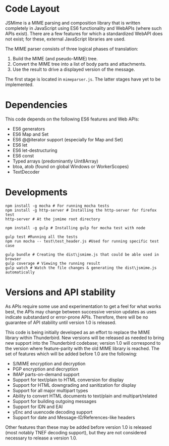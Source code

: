 Code Layout
===========

JSMime is a MIME parsing and composition library that is written completely in
JavaScript using ES6 functionality and WebAPIs (where such APIs exist). There
are a few features for which a standardized WebAPI does not exist; for these,
external JavaScript libraries are used.

The MIME parser consists of three logical phases of translation:

1. Build the MIME (and pseudo-MIME) tree.
2. Convert the MIME tree into a list of body parts and attachments.
3. Use the result to drive a displayed version of the message.

The first stage is located in `mimeparser.js`. The latter stages have yet to be
implemented.

Dependencies
============

This code depends on the following ES6 features and Web APIs:
* ES6 generators
* ES6 Map and Set
* ES6 @@iterator support (especially for Map and Set)
* ES6 let
* ES6 let-destructuring
* ES6 const
* Typed arrays (predominantly Uint8Array)
* btoa, atob (found on global Windows or WorkerScopes)
* TextDecoder

Developments
============
```
npm install -g mocha # For running mocha tests
npm install -g http-server # Installing the http-server for firefox test
http-server # At the jsmime root directory

npm install -g gulp # Installing gulp for mocha test with node

gulp test #Running all the tests
npm run mocha -- test\test_header.js #Used for running specific test case

gulp bundle # Creating the dist\jsmime.js that could be able used in browser
gulp coverage # Viewing the running result
gulp watch # Watch the file changes & generating the dist\jsmime.js automatically
```

Versions and API stability
==========================

As APIs require some use and experimentation to get a feel for what works best,
the APIs may change between successive version updates as uses indicate
substandard or error-prone APIs. Therefore, there will be no guarantee of API
stability until version 1.0 is released.

This code is being initially developed as an effort to replace the MIME library
within Thunderbird. New versions will be released as needed to bring new support
into the Thunderbird codebase; version 1.0 will correspond to the version where
feature-parity with the old MIME library is reached. The set of features which
will be added before 1.0 are the following:
* S/MIME encryption and decryption
* PGP encryption and decryption
* IMAP parts-on-demand support
* Support for text/plain to HTML conversion for display
* Support for HTML downgrading and sanitization for display
* Support for all major multipart types
* Ability to convert HTML documents to text/plain and multipart/related
* Support for building outgoing messages
* Support for IDN and EAI
* yEnc and uuencode decoding support
* Support for date and Message-ID/References-like headers

Other features than these may be added before version 1.0 is released (most
notably TNEF decoding support), but they are not considered necessary to release
a version 1.0.
